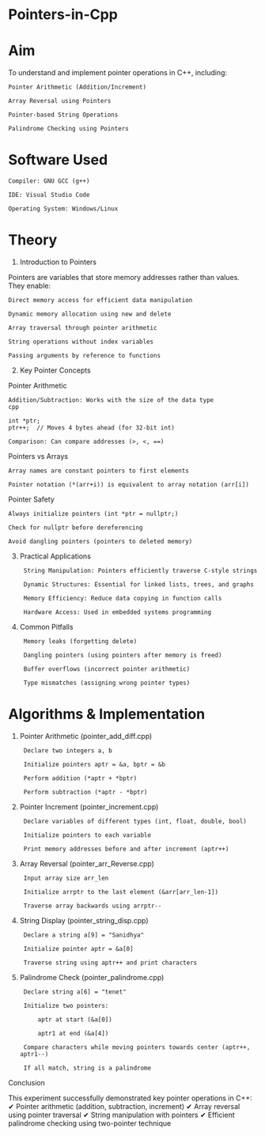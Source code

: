 # Pointers-in-Cpp

# Aim

To understand and implement pointer operations in C++, including:

    Pointer Arithmetic (Addition/Increment)

    Array Reversal using Pointers

    Pointer-based String Operations

    Palindrome Checking using Pointers

# Software Used

    Compiler: GNU GCC (g++)

    IDE: Visual Studio Code

    Operating System: Windows/Linux

# Theory

1. Introduction to Pointers

Pointers are variables that store memory addresses rather than values. They enable:

    Direct memory access for efficient data manipulation

    Dynamic memory allocation using new and delete

    Array traversal through pointer arithmetic

    String operations without index variables

    Passing arguments by reference to functions

2. Key Pointer Concepts

Pointer Arithmetic

    Addition/Subtraction: Works with the size of the data type
    cpp

    int *ptr; 
    ptr++;  // Moves 4 bytes ahead (for 32-bit int)

    Comparison: Can compare addresses (>, <, ==)

Pointers vs Arrays

    Array names are constant pointers to first elements

    Pointer notation (*(arr+i)) is equivalent to array notation (arr[i])

Pointer Safety

    Always initialize pointers (int *ptr = nullptr;)

    Check for nullptr before dereferencing

    Avoid dangling pointers (pointers to deleted memory)

3. Practical Applications

        String Manipulation: Pointers efficiently traverse C-style strings
    
        Dynamic Structures: Essential for linked lists, trees, and graphs
    
        Memory Efficiency: Reduce data copying in function calls
    
        Hardware Access: Used in embedded systems programming

4. Common Pitfalls

        Memory leaks (forgetting delete)
    
        Dangling pointers (using pointers after memory is freed)
    
        Buffer overflows (incorrect pointer arithmetic)
    
        Type mismatches (assigning wrong pointer types)
   
# Algorithms & Implementation

1. Pointer Arithmetic (pointer_add_diff.cpp)

        Declare two integers a, b
    
        Initialize pointers aptr = &a, bptr = &b
    
        Perform addition (*aptr + *bptr)
    
        Perform subtraction (*aptr - *bptr)

2. Pointer Increment (pointer_increment.cpp)
  
        Declare variables of different types (int, float, double, bool)
    
        Initialize pointers to each variable
    
        Print memory addresses before and after increment (aptr++)

3. Array Reversal (pointer_arr_Reverse.cpp)

        Input array size arr_len
    
        Initialize arrptr to the last element (&arr[arr_len-1])
    
        Traverse array backwards using arrptr--

4. String Display (pointer_string_disp.cpp)

        Declare a string a[9] = "Sanidhya"
    
        Initialize pointer aptr = &a[0]
    
        Traverse string using aptr++ and print characters

5. Palindrome Check (pointer_palindrome.cpp)

        Declare string a[6] = "tenet"
    
        Initialize two pointers:
    
            aptr at start (&a[0])
    
            aptr1 at end (&a[4])
    
        Compare characters while moving pointers towards center (aptr++, aptr1--)
    
        If all match, string is a palindrome

Conclusion

This experiment successfully demonstrated key pointer operations in C++:
✔ Pointer arithmetic (addition, subtraction, increment)
✔ Array reversal using pointer traversal
✔ String manipulation with pointers
✔ Efficient palindrome checking using two-pointer technique
